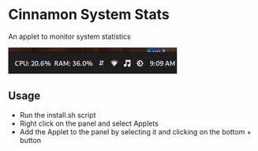# Cinnamon System Stats
An applet to monitor system statistics

![Screenshot](screenshot.png)

## Usage
- Run the install.sh script
- Right click on the panel and select Applets
- Add the Applet to the panel by selecting it and clicking on the bottom + button
